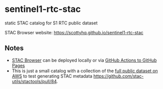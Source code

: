 # sentinel1-rtc-stac
static STAC catalog for S1 RTC public dataset

STAC Browser website:
https://scottyhq.github.io/sentinel1-rtc-stac

## Notes

- [STAC Browser](https://github.com/radiantearth/stac-browser) can be deployed locally or via [GitHub Actions to GitHub Pages](https://github.com/scottyhq/sentinel1-rtc-stac/blob/main/.github/workflows/STACbrowser.yml)
- This is just a small catalog with a collection of the [full public dataset on AWS](https://registry.opendata.aws/sentinel-1-rtc-indigo) to test generating STAC metadata https://github.com/stac-utils/stactools/pull/84.
